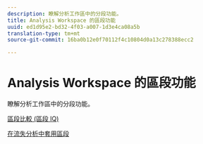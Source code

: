 ```yaml
---
description: 瞭解分析工作區中的分段功能。
title: Analysis Workspace 的區段功能
uuid: ed1d95e2-bd32-4f03-a007-1d3e4ca08a5b
translation-type: tm+mt
source-git-commit: 16ba0b12e0f70112f4c10804d0a13c278388ecc2

---
```



# Analysis Workspace 的區段功能

瞭解分析工作區中的分段功能。

[區段比較 (區段 IQ)](https://marketing.adobe.com/resources/help/en_US/analytics/analysis-workspace/segment-comparison.html)

[在流失分析中套用區段](https://marketing.adobe.com/resources/help/en_US/analytics/analysis-workspace/compare-segments-fallout.html)
